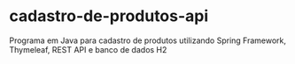 # cadastro-de-produtos-api
Programa em Java para cadastro de produtos utilizando Spring Framework, Thymeleaf, REST API e banco de dados H2
